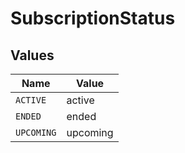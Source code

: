 # SubscriptionStatus


## Values

| Name       | Value      |
| ---------- | ---------- |
| `ACTIVE`   | active     |
| `ENDED`    | ended      |
| `UPCOMING` | upcoming   |